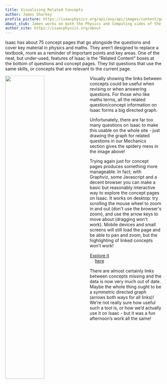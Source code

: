 ```yaml
---
title: Visualising Related Concepts
author: James Sharkey
profile_picture: https://isaacphysics.org/api/any/api/images/content/general_pages/about_us/photos/js.png
about_stub: James works on both the Physics and Computing sides of the Isaac Physics project, having previously worked on the Dynamics and Maths questions.
author_site: https://isaacphysics.org/about
---
```

Isaac has about 75 concept pages that go alongside the questions and cover key material in physics and maths. They aren’t designed to replace a textbook, more as a reminder of important points and key areas. One of the neat, but under-used, features of Isaac is the “Related Content” boxes at the bottom of questions and concept pages. They list questions that use the same skills, or concepts that are relevant to the current page.

<a href="{{ '/images/isaacMechanics.svg' | relative_url }}" target="_blank"><img src="{{ '/images/isaacMechanics.png' | relative_url }}" style="width:50%;float:left;margin-right:20px;"></a>
Visually showing the links between concepts could be useful when revising or when answering questions. For those who like maths terms, all the related question/concept information on Isaac forms a big directed graph.

Unfortunately, there are far too many questions on Isaac to make this usable on the whole site - just drawing the graph for related questions in our Mechanics section gives the spidery mess in the image above!

Trying again just for concept pages produces something more manageable. In fact; with Graphviz, some Javascript and a decent browser you can make a basic but reasonably interactive way to explore the concept pages on Isaac. It works on desktop: try scrolling the mouse wheel to zoom in and out (don't use the browser's zoom), and use the arrow keys to move about (dragging won't work). Mobile devices and small screens will still load the page and be able to pan and zoom, but the highlighting of linked concepts won’t work!

<a href="https://cdn.isaacphysics.org/isaac/labs/isaacConceptPages.html" class="capsule" target="_blank" style="margin:15px auto 15px auto;text-align: center;display: block;width: 33%;">Explore it here</a>

There are almost certainly links between concepts missing and the data is now very much out of date. Maybe the whole thing ought to be a symmetric directed graph (arrows both ways for all links)! We’re not really sure how useful such a tool is, or how we’d actually use it on Isaac - but it was a fun afternoon’s work all the same!
